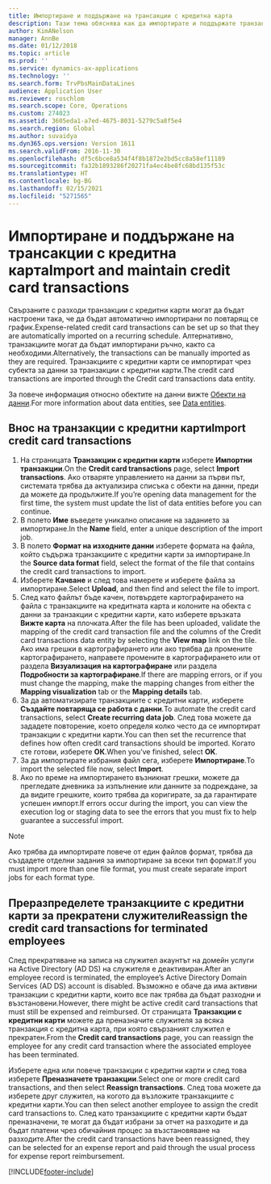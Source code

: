 ```yaml
---
title: Импортиране и поддържане на трансакции с кредитна карта
description: Тази тема обяснява как да импортирате и поддържате транзакции с кредитни карти, свързани с разходи. Тези транзакции могат да бъдат настроени така, че да бъдат автоматично импортирани по повтарящ се график, или могат да бъдат импортирани ръчно, както се изисква.
author: KimANelson
manager: AnnBe
ms.date: 01/12/2018
ms.topic: article
ms.prod: ''
ms.service: dynamics-ax-applications
ms.technology: ''
ms.search.form: TrvPbsMainDataLines
audience: Application User
ms.reviewer: roschlom
ms.search.scope: Core, Operations
ms.custom: 274023
ms.assetid: 3605eda1-a7ed-4675-8031-5279c5a8f5e4
ms.search.region: Global
ms.author: suvaidya
ms.dyn365.ops.version: Version 1611
ms.search.validFrom: 2016-11-30
ms.openlocfilehash: df5c6bce8a534f4f8b1872e2bd5cc8a58ef11189
ms.sourcegitcommit: fa32b1893286f20271fa4ec4be8fc68bd135f53c
ms.translationtype: HT
ms.contentlocale: bg-BG
ms.lasthandoff: 02/15/2021
ms.locfileid: "5271565"
---
```

# <a name="import-and-maintain-credit-card-transactions"></a><span data-ttu-id="de79d-104">Импортиране и поддържане на трансакции с кредитна карта</span><span class="sxs-lookup"><span data-stu-id="de79d-104">Import and maintain credit card transactions</span></span>

<span data-ttu-id="de79d-105">Свързаните с разходи транзакции с кредитни карти могат да бъдат настроени така, че да бъдат автоматично импортирани по повтарящ се график.</span><span class="sxs-lookup"><span data-stu-id="de79d-105">Expense-related credit card transactions can be set up so that they are automatically imported on a recurring schedule.</span></span> <span data-ttu-id="de79d-106">Алтернативно, транзакциите могат да бъдат импортирани ръчно, както са необходими.</span><span class="sxs-lookup"><span data-stu-id="de79d-106">Alternatively, the transactions can be manually imported as they are required.</span></span> <span data-ttu-id="de79d-107">Транзакциите с кредитни карти се импортират чрез субекта за данни за транзакции с кредитни карти.</span><span class="sxs-lookup"><span data-stu-id="de79d-107">The credit card transactions are imported through the Credit card transactions data entity.</span></span>

<span data-ttu-id="de79d-108">За повече информация относно обектите на данни вижте [Обекти на данни](https://docs.microsoft.com/dynamics365/fin-ops-core/dev-itpro/data-entities/data-entities).</span><span class="sxs-lookup"><span data-stu-id="de79d-108">For more information about data entities, see [Data entities](https://docs.microsoft.com/dynamics365/fin-ops-core/dev-itpro/data-entities/data-entities).</span></span>

## <a name="import-credit-card-transactions"></a><span data-ttu-id="de79d-109">Внос на транзакции с кредитни карти</span><span class="sxs-lookup"><span data-stu-id="de79d-109">Import credit card transactions</span></span>

1. <span data-ttu-id="de79d-110">На страницата **Транзакции с кредитни карти** изберете **Импортни транзакции**.</span><span class="sxs-lookup"><span data-stu-id="de79d-110">On the **Credit card transactions** page, select **Import transactions**.</span></span> <span data-ttu-id="de79d-111">Ако отваряте управлението на данни за първи път, системата трябва да актуализира списъка с обекти на данни, преди да можете да продължите.</span><span class="sxs-lookup"><span data-stu-id="de79d-111">If you’re opening data management for the first time, the system must update the list of data entities before you can continue.</span></span>
2. <span data-ttu-id="de79d-112">В полето **Име** въведете уникално описание на заданието за импортиране.</span><span class="sxs-lookup"><span data-stu-id="de79d-112">In the **Name** field, enter a unique description of the import job.</span></span>
3. <span data-ttu-id="de79d-113">В полето **Формат на изходните данни** изберете формата на файла, който съдържа транзакциите с кредитни карти за импортиране.</span><span class="sxs-lookup"><span data-stu-id="de79d-113">In the **Source data format** field, select the format of the file that contains the credit card transactions to import.</span></span>
4. <span data-ttu-id="de79d-114">Изберете **Качване** и след това намерете и изберете файла за импортиране.</span><span class="sxs-lookup"><span data-stu-id="de79d-114">Select **Upload**, and then find and select the file to import.</span></span>
5. <span data-ttu-id="de79d-115">След като файлът бъде качен, потвърдете картографирането на файла с транзакциите на кредитната карта и колоните на обекта с данни за транзакции с кредитни карти, като изберете връзката **Вижте карта** на плочката.</span><span class="sxs-lookup"><span data-stu-id="de79d-115">After the file has been uploaded, validate the mapping of the credit card transaction file and the columns of the Credit card transactions data entity by selecting the **View map** link on the tile.</span></span> <span data-ttu-id="de79d-116">Ако има грешки в картографирането или ако трябва да промените картографирането, направете промените в картографирането или от раздела **Визуализация на картографиране** или раздела **Подробности за картографиране**.</span><span class="sxs-lookup"><span data-stu-id="de79d-116">If there are mapping errors, or if you must change the mapping, make the mapping changes from either the **Mapping visualization** tab or the **Mapping details** tab.</span></span>
6. <span data-ttu-id="de79d-117">За да автоматизирате транзакциите с кредитни карти, изберете **Създайте повтаряща се работа с данни**.</span><span class="sxs-lookup"><span data-stu-id="de79d-117">To automate the credit card transactions, select **Create recurring data job**.</span></span> <span data-ttu-id="de79d-118">След това можете да зададете повторение, което определя колко често да се импортират транзакции с кредитни карти.</span><span class="sxs-lookup"><span data-stu-id="de79d-118">You can then set the recurrence that defines how often credit card transactions should be imported.</span></span> <span data-ttu-id="de79d-119">Когато сте готови, изберете **ОК**.</span><span class="sxs-lookup"><span data-stu-id="de79d-119">When you’ve finished, select **OK**.</span></span>
7. <span data-ttu-id="de79d-120">За да импортирате избрания файл сега, изберете **Импортиране**.</span><span class="sxs-lookup"><span data-stu-id="de79d-120">To import the selected file now, select **Import**.</span></span>
8. <span data-ttu-id="de79d-121">Ако по време на импортирането възникнат грешки, можете да прегледате дневника за изпълнение или данните за подреждане, за да видите грешките, които трябва да коригирате, за да гарантирате успешен импорт.</span><span class="sxs-lookup"><span data-stu-id="de79d-121">If errors occur during the import, you can view the execution log or staging data to see the errors that you must fix to help guarantee a successful import.</span></span>

> [!NOTE]
> <span data-ttu-id="de79d-122">Ако трябва да импортирате повече от един файлов формат, трябва да създадете отделни задания за импортиране за всеки тип формат.</span><span class="sxs-lookup"><span data-stu-id="de79d-122">If you must import more than one file format, you must create separate import jobs for each format type.</span></span>

## <a name="reassign-the-credit-card-transactions-for-terminated-employees"></a><span data-ttu-id="de79d-123">Преразпределете транзакциите с кредитни карти за прекратени служители</span><span class="sxs-lookup"><span data-stu-id="de79d-123">Reassign the credit card transactions for terminated employees</span></span>

<span data-ttu-id="de79d-124">След прекратяване на записа на служител акаунтът на домейн услуги на Active Directory (AD DS) на служителя е деактивиран.</span><span class="sxs-lookup"><span data-stu-id="de79d-124">After an employee record is terminated, the employee’s Active Directory Domain Services (AD DS) account is disabled.</span></span> <span data-ttu-id="de79d-125">Възможно е обаче да има активни транзакции с кредитни карти, които все пак трябва да бъдат разходни и възстановени.</span><span class="sxs-lookup"><span data-stu-id="de79d-125">However, there might be active credit card transactions that must still be expensed and reimbursed.</span></span> <span data-ttu-id="de79d-126">От страницата **Транзакции с кредитни карти** можете да преназначите служителя за всяка транзакция с кредитна карта, при която свързаният служител е прекратен.</span><span class="sxs-lookup"><span data-stu-id="de79d-126">From the **Credit card transactions** page, you can reassign the employee for any credit card transaction where the associated employee has been terminated.</span></span>

<span data-ttu-id="de79d-127">Изберете една или повече транзакции с кредитни карти и след това изберете **Преназначете транзакции**.</span><span class="sxs-lookup"><span data-stu-id="de79d-127">Select one or more credit card transactions, and then select **Reassign transactions**.</span></span> <span data-ttu-id="de79d-128">След това можете да изберете друг служител, на когото да възложите транзакциите с кредитни карти.</span><span class="sxs-lookup"><span data-stu-id="de79d-128">You can then select another employee to assign the credit card transactions to.</span></span> <span data-ttu-id="de79d-129">След като транзакциите с кредитни карти бъдат преназначени, те могат да бъдат избрани за отчет на разходите и да бъдат платени чрез обичайния процес за възстановяване на разходите.</span><span class="sxs-lookup"><span data-stu-id="de79d-129">After the credit card transactions have been reassigned, they can be selected for an expense report and paid through the usual process for expense report reimbursement.</span></span>


[!INCLUDE[footer-include](../includes/footer-banner.md)]
